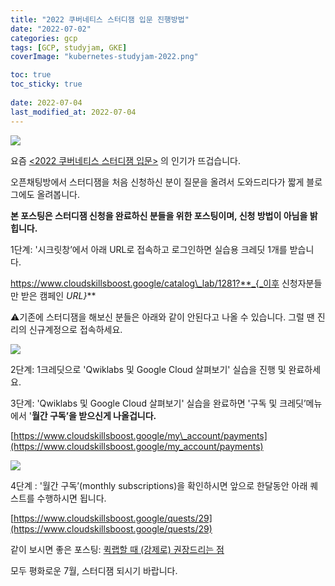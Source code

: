 ```yaml
---
title: "2022 쿠버네티스 스터디잼 입문 진행방법"
date: "2022-07-02"
categories: gcp
tags: [GCP, studyjam, GKE]
coverImage: "kubernetes-studyjam-2022.png"

toc: true
toc_sticky: true
 
date: 2022-07-04
last_modified_at: 2022-07-04
---
```


![](images/kubernetes-studyjam-2022.png)

요즘 [<2022 쿠버네티스 스터디잼 입문>](https://sites.google.com/view/studyjam-kr/%EC%BF%A0%EB%B2%84%EB%84%A4%ED%8B%B0%EC%8A%A4-%EC%9E%85%EB%AC%B8) 의 인기가 뜨겁습니다.

오픈채팅방에서 스터디잼을 처음 신청하신 분이 질문을 올려서 도와드리다가 짧게 블로그에도 올려봅니다. 

**본 포스팅은 스터디잼 신청을 완료하신 분들을 위한 포스팅이며, 신청 방법이 아님을 밝힙니다.**

1단계: '시크릿창’에서 아래 URL로 접속하고 로그인하면 실습용 크레딧 1개를 받습니다. 

https://www.cloudskillsboost.google/catalog\_lab/1281?**_{_이후 신청자분들만 받은 캠페인 _URL}_**

⚠️기존에 스터디잼을 해보신 분들은 아래와 같이 안된다고 나올 수 있습니다. 그럴 땐 진리의 신규계정으로 접속하세요.

![](images/gcp-studyjam-history.png)

2단계: 1크레딧으로 'Qwiklabs 및 Google Cloud 살펴보기' 실습을 진행 및 완료하세요.

3단계: 'Qwiklabs 및 Google Cloud 살펴보기' 실습을 완료하면 '구독 및 크레딧’메뉴에서 '**월간 구독’을 받으신게 나올겁니다.**

[https://www.cloudskillsboost.google/my\_account/payments](https://www.cloudskillsboost.google/my_account/payments)

![](images/gcp-studyjam-monthly-subscriptions.png)

4단계 : '월간 구독’(monthly subscriptions)을 확인하시면 앞으로 한달동안 아래 퀘스트를 수행하시면 됩니다.

[https://www.cloudskillsboost.google/quests/29](https://www.cloudskillsboost.google/quests/29)

같이 보시면 좋은 포스팅: [퀵랩할 때 (강제로) 권장드리는 점](https://lifeoncloud.kr/gcp/gcp-docs/incognito/)

모두 평화로운 7월, 스터디잼 되시기 바랍니다.

